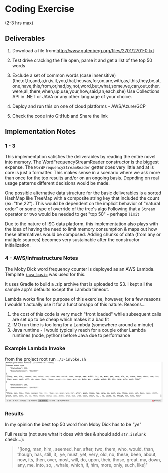 

# Coding Exercise
(2-3 hrs max)


## Deliverables
1) Download a file from:http://www.gutenberg.org/files/2701/2701-0.txt

2) Test drive cracking the file open, parse it and get a list of the top 50 words

3) Exclude a set of common words (case insensitive) (the,of,to,and,a,in,is,it,you,that,he,was,for,on,are,with,as,I,his,they,be,at,one,have,this,from,or,had,by,not,word,but,what,some,we,can,out,other,were,all,there,when,up,use,your,how,said,an,each,she)
Use Collections API in .NET or JAVA or any other language of your choice.
4) Deploy and run this on one of cloud platforms - AWS/Azure/GCP
5) Check the code into GitHub and Share the link

## Implementation Notes
### 1 - 3
This implementation satisfies the deliverables by reading the entire novel into memory. The WordFrequencyStreamReader constructor is the biggest expense.
The `WordFrequencyStreamReader` getter does very little and at is core is just a formatter. This makes sense in a scenario where we ask more than once for the top results and/or on an ongoing basis. Depnding on real usage patterns different decisions would be made.

One possible alternative data structure for the basic deliverables is a sorted HashMap like TreeMap with a composite string key that included the count (ex: "the,22").  This would be dependent on the implicit behavior of "natural order" or some type of override of the tree's algo
Following that a `Stream` operator or two would be needed to get "top 50" - perhaps `limit`

Due to the nature of ISG data platform, this implementation also plays with the idea of having the need to limit memory consumption & maps out how these alternatives would be composed. Adding chunks of data (from any or multiple sources) becomes very sustainable after the constructor initialization.

### 4 - AWS/Infrastructure Notes
The Moby Dick word frequency counter is deployed as an AWS Lambda.
Template [`java_basic`](https://github.com/awsdocs/aws-lambda-developer-guide/tree/main/sample-apps/java-basic) was used for this.

It uses Gradle to build a .zip archive that is uploaded to S3. I kept all the sample app's defaults except the Lambda timeout.

Lambda works fine for purpose of this exercise, however, for a few reasons I wouldn't actually use it for a function/app of this nature.
Reasons...
1) the cost of this code is very much "front loaded" while subsequent calls are set up to be cheap which makes it a bad fit
2) IMO run time is too long for a Lambda (somewhere around a minute)
3) Java runtime - I would typically reach for a couple other Lambda runtimes (node, python) before Java due to performance

### Example Lambda Invoke
from the project root run `./3-invoke.sh`
![Screen shot of top 50 words returned from an AWS Lambda](/images/aws-lambda-invoke.png)

### Results
In my opinion the best top 50 word from Moby Dick has to be _"ye"_

Full results (not sure what it does with ties & should add `str.isBlank` check...):
>"[long, man, him,, seemed, her, after, two, them, who, would, than, though, has, still, it,, ye, must, yet, very, old, no, these, been, about, now, its, then, over, most, will, do, upon, their, those, great, my, down, any, me, into, so, , whale, which, if, him, more, only, such, like]"

